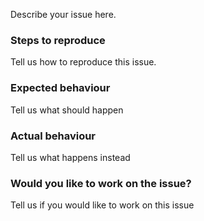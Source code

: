 Describe your issue here.

### Steps to reproduce
Tell us how to reproduce this issue. 

### Expected behaviour
Tell us what should happen

### Actual behaviour
Tell us what happens instead

### Would you like to work on the issue?
Tell us if you would like to work on this issue
